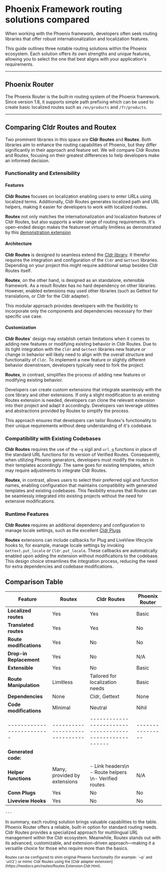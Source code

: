 # Phoenix Framework routing solutions compared

When working with the Phoenix framework, developers often seek routing libraries
that offer robust internationalization and localization features.

This guide outlines three notable routing solutions within the Phoenix
ecosystem. Each solution offers its own strengths and unique features, allowing
you to select the one that best aligns with your application's requirements.

---

## Phoenix Router

The Phoenix Router is the built‐in routing system of the Phoenix framework.
Since version 1.8, it supports simple path prefixing which can be used to
create basic localized routes such as `/en/products` and `/fr/products`.

---

## Comparing Cldr Routes and Routex

Two prominent libraries in this space are **Cldr Routes** and **Routex**. Both
libraries aim to enhance the routing capabilities of Phoenix, but they differ
significantly in their approach and feature set. We will compare Cldr Routes and
Routex, focusing on their greatest differences to help developers make an
informed decision.


### Functionality and Extensibility


#### Features
**Cldr Routes** focuses on localization enabling users to enter URLs using
localized terms. Additionally, Cldr Routes generates localized path and URL
helpers, making it easier for developers to work with localized routes.

**Routex** not only matches the internationalization and localization features
of Cldr Routes, but also supports a wider range of routing requirements. It's
open-ended design makes the featureset virtually limitless as demonstrated by
this [demonstration
extension](https://hexdocs.pm/routex/Routex.Extension.Cloak.html)


#### Architecture

**Cldr Routes** is designed to seamless extend the [Cldr
library](https://github.com/elixir-cldr/cldr). It therefor requires the
integration and configuration of the `Cldr` and `Gettext` libraries. Depending
on your project this might require additional setup besides Cldr Routes itself.

**Routex**, on the other hand, is designed as an standalone, extensible
framework. As a result Routex has no hard dependency on other libraries.
However, enabled extensions may used other libraries (such as Gettext for
translations, or Cldr for the Cldr adapter).

This modular approach provides developers with the flexibility to incorporate
only the components and dependencies necessary for their specific use case.


#### Customization

**Cldr Routes**' design may establish certain limitations when it comes to
adding new features or modifying existing behavior in Cldr Routes. Due to its
tight integration with the `Cldr` and `Gettext` libraries new feature or change
in behavior will likely need to align with the overall structure and
functionality of `Cldr`. To implement a new feature or slightly different
behavior downstream, developers typically need to fork the project.

**Routex**, in contrast, simplifies the process of adding new features or
modifying existing behavior.

Developers can create custom extensions that integrate seamlessly with the core
library and other extensions. If only a slight modification to an existing
Routex extension is needed, developers can clone the relevant extension into
their project and adapt it accordingly. Developers van leverage utilities and
abstractions provided by Routex to simplify the process.

This approach ensures that developers can tailor Routex's functionality to their
unique requirements without deep understanding of it's codebase.


### Compatibility with Existing Codebases

**Cldr Routes** requires the use of the `~q` sigil and `url_q` functions in
place of the standard URL functions for its version of Verified Routes.
Consequently, when utilizing Phoenix generators, developers must modify the
routes in their templates accordingly. The same goes for existing templates,
which may require adjustments to integrate Cldr Routes.

**Routex**, in contrast, allows users to select their preferred sigil and
function names, enabling configuration that maintains compatibility with
generated templates and existing codebases. This flexibility ensures that Routex
can be seamlessly integrated into existing projects without the need for
extensive modifications.


### Runtime Features

**Cldr Routes** requires an additional dependency and configuration to manage
locale settings, such as the excellent [Cldr Plugs](https://github.com/elixir-cldr/cldr_plugs)

**Routex** extensions can include callbacks for Plug and LiveView lifecycle
hooks to, for example, manage locale settings by invoking `Gettext.put_locale`
or `Cldr.put_locale`. These callbacks are automatically enabled upon adding the
extension without modifications to the codebase. This design choice streamlines
the integration process, reducing the need for extra dependencies and
codebase modifications.


## Comparison Table

| Feature                 | Routex                       | Cldr Routes                                          | Phoenix Router |
|-------------------------|------------------------------|------------------------------------------------------|----------------|
| **Localized routes**    | Yes                          | Yes                                                  | Basic          |
| **Translated routes**   | Yes                          | Yes                                                  | No             |
| **Route modifications** | Yes                          | No                                                   | No             |
| **Drop-in Replacement** | Yes                          | No                                                   | N/A            |
| **Extensible**          | Yes                          | No                                                   | Basic          |
| **Route Manipulation**  | Limitless                    | Tailored for localization needs                       | Basic          |
| **Dependencies**        | None                         | Cldr, Gettext                                        | None           |
| **Code modifications**  | Minimal                      | Neutral                                              | Nihil          |
|-------------------------|------------------------------|------------------------------------------------------|----------------|
| **Generated code:**     |                              |                                                      |                |
| **Helper functions**    | Many, provided by extensions | - Link headers\n - Route helpers \n- Verified routes | N/A            |
| **Conn Plugs**          | Yes                          | No                                                   | No             |
| **Liveview Hooks**      | Yes                          | No                                                   | No             |

    ---

In summary, each routing solution brings valuable capabilities to the table. Phoenix Router offers a reliable, built-in option for standard routing needs. Cldr Routes provides a specialized approach for multilingual URL management within the Cldr ecosystem. Meanwhile, Routex stands out with its advanced, customizable, and extension-driven approach—making it a versatile choice for those who require more than the basics.

<sub>
Routex can be configured to shim original Phoenix functionality (for example: `~p` and `url/2`) or
mimic Cldr Routes using the [Cldr adapter extension](https://hexdocs.pm/routex/Routex.Extension.Cldr.html).
</sub>
